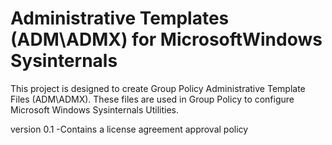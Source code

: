 # Administrative Templates (ADM\ADMX) for MicrosoftWindows Sysinternals
This project is designed to create Group Policy Administrative Template Files (ADM\ADMX). These files are used in Group Policy to configure Microsoft Windows Sysinternals Utilities.

version 0.1
-Contains a license agreement approval policy
